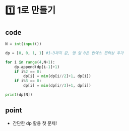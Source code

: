 # 1️⃣ 1로 만들기



## code

```python
N = int(input())

dp = [0, 0, 1, 1] #1~3까지 값, 맨 앞 0은 인덱스 편의상 추가

for i in range(4,N+1):
    dp.append(dp[i-1]+1)
    if i%2 == 0:
        dp[i] = min(dp[i//2]+1, dp[i])
    if i%3 == 0:
        dp[i] = min(dp[i//3]+1, dp[i])

print(dp[N])
```



## point

- 간단한 dp 활용 첫 문제!